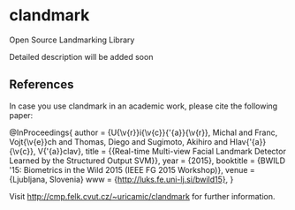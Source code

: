 # clandmark

Open Source Landmarking Library

Detailed description will be added soon

## References

In case you use clandmark in an academic work, please cite the following paper:

@InProceedings{
  author = {U{\v{r}}i{\v{c}}{\'{a}}{\v{r}}, Michal and Franc, Vojt{\v{e}}ch and Thomas, Diego and Sugimoto, Akihiro and Hlav{\'{a}}{\v{c}}, V{\'{a}}clav},
  title = {{Real-time Multi-view Facial Landmark Detector Learned by the Structured Output SVM}},
  year = {2015},
  booktitle = {BWILD '15: Biometrics in the Wild 2015 (IEEE FG 2015 Workshop)},
  venue = {Ljubljana, Slovenia}
  www = {http://luks.fe.uni-lj.si/bwild15},
}

Visit http://cmp.felk.cvut.cz/~uricamic/clandmark for further information.